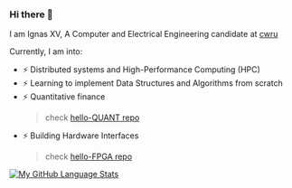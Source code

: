 ### Hi there 👋
I am Ignas XV, A Computer and Electrical Engineering candidate at [cwru](https://www.case.edu)

Currently, I am into:
- ⚡ Distributed systems and High-Performance Computing (HPC) 
- ⚡ Learning to implement Data Structures and Algorithms from scratch
- ⚡ Quantitative finance
   > check [hello-QUANT repo](https://github.com/ignasxv/hello-quant)
- ⚡ Building Hardware Interfaces
   > check [hello-FPGA repo](https://github.com/ignasxv/hello-FPGA)


[![My GitHub Language Stats](https://github-readme-stats.vercel.app/api/top-langs/?username=ignasxv&langs_count=5&theme=tokyonight)]()

